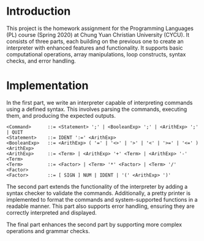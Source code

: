 # Introduction

This project is the homework assignment for the Programming Languages (PL) course (Spring 2020) at Chung Yuan Christian University (CYCU). It consists of three parts, each building on the previous one to create an interpreter with enhanced features and functionality. It supports basic computational operations, array manipulations, loop constructs, syntax checks, and error handling. 

# Implementation

In the first part, we write an interpreter capable of interpreting commands using a defined syntax. This involves parsing the commands, executing them, and producing the expected outputs.

```plaintext
<Command>      ::= <Statement> ';' | <BooleanExp> ';' | <ArithExp> ';' | QUIT
<Statement>    ::= IDENT ':=' <ArithExp>
<BooleanExp>   ::= <ArithExp> ( '=' | '<>' | '>' | '<' | '>=' | '<=' ) <ArithExp>
<ArithExp>     ::= <Term> | <ArithExp> '+' <Term> | <ArithExp> '-' <Term>
<Term>         ::= <Factor> | <Term> '*' <Factor> | <Term> '/' <Factor>
<Factor>       ::= [ SIGN ] NUM | IDENT | '(' <ArithExp> ')'
```

The second part extends the functionality of the interpreter by adding a syntax checker to validate the commands. Additionally, a pretty printer is implemented to format the commands and system-supported functions in a readable manner. This part also supports error handling, ensuring they are correctly interpreted and displayed.  

The final part enhances the second part by supporting more complex operations and grammar checks.

